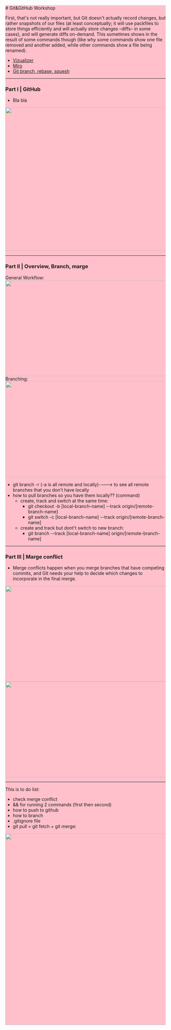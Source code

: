 <div style="background-color:pink">
# Git&GitHub Workshop

First, that's not really important, but Git doesn't actually record changes, but rather snapshots of our files (at least conceptually; it will use packfiles to store things efficiently and will actually store changes –diffs– in some cases), and will generate diffs on-demand. This sometimes shows in the result of some commands though (like why some commands show one file removed and another added, while other commands show a file being renamed).
- <a href="https://learngitbranching.js.org" target="_blank">Vizualizer</a>
- <a href="https://miro.com/welcomeonboard/ZFdFdXRNNXViZmlYcVpuSUwxbEJlVkhnNlVEa0hZVTY4UlhzelhSQTVqYlYxV1pYbzBna2UySndXMmxFem45NHwzNDU4NzY0NTc1NzUxNTA0Njc5fDI=?share_link_id=351684285921" target="_blank">Miro</a>
- <a href="https://www.youtube.com/watch?v=0chZFIZLR_0" target="_blank">Git branch, rebase, squesh</a>

_________
### Part I |  GitHub
- Bla bla
<img src="https://github.com/LaDeMonika/42_TeamWork/assets/128793184/db52c005-1150-4e9e-9797-52f510dfdace" width="600" height="450">

_________
### Part II |  Overview, Branch, marge

General Workflow:
<img src="https://brown-ccv.github.io/honeycomb-docs/assets/images/git_basics-8ba67841533472790a3ef4038aa47323.png" width="600" height="300">
Branching:
<img src="https://github.com/LaDeMonika/42_TeamWork/assets/128793184/9996e004-5db5-4f1f-944a-ac431fa4aa16" width="600" height="300">
- git branch -r (-a is all remote and locally)----> to see all remote branches that you don't have locally
- how to pull branches so you have them locally?? (command)
	- create, track and switch at the same time:
		- git checkout -b [local-branch-name] --track origin/[remote-branch-name]
		- git switch -c [local-branch-name] --track origin/[remote-branch-name]
	- create and track but dont't switch to new branch:
		- git branch --track [local-branch-name] origin/[remote-branch-name]


_________
### Part III |  Marge conflict
- Merge conflicts happen when you merge branches that have competing commits, and Git needs your help to decide which changes to incorporate in the final merge.
<img src="https://github.com/LaDeMonika/42_TeamWork/assets/128793184/4f53b2ec-6894-4094-83dc-adfc55a517ec" width="600" height="300">
<img src="https://github.com/LaDeMonika/42_TeamWork/assets/128793184/337650fc-581a-41b2-b086-0d33056a6201" width="600" height="300">

_________

This is to do list:


- check merge conflict
- && for running 2 commands (first then second)
- how to push to github
- how to branch
- .gitignore file
- git pull = git fetch + git merge:
<img src="https://github.com/LaDeMonika/42_TeamWork/assets/128793184/423a6d62-7613-4d21-ba2c-e9d4d87c30b1" heigt="500" width="600">


</div>
